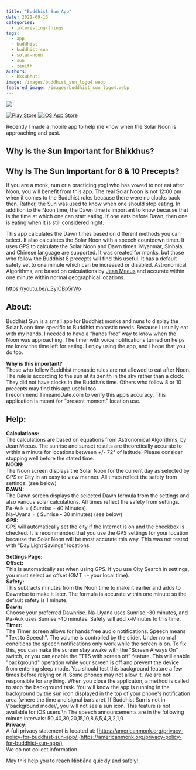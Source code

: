 ```yaml
---
title: "Buddhist Sun App"
date: 2021-09-13
categories: 
  - interesting-things
tags: 
  - app
  - buddhist
  - buddhist-sun
  - solar-noon
  - sun
  - zenith
authors: 
  - bksubhuti
image: /images/buddhist_sun_logo4.webp
featured_image: /images/buddhist_sun_logo4.webp
---
```


![](/images/buddhist_sun_logo4.webp)

 [![Play Store](/images/google-play-badge.webp)](https://play.google.com/store/apps/details?id=com.bksubhuti.buddhistsun) [ ![iOS App Store](/images/app-store.webp) ](https://apps.apple.com/us/app/buddhist-sun/id1585091207) 

Recently I made a mobile app to help me know when the Solar Noon is approaching and past.

## Why Is the Sun Important for Bhikkhus?

## Why Is The Sun Important for 8 & 10 Precepts?

If you are a monk, nun or a practicing yogi who has vowed to not eat after Noon, you will benefit from this app. The real Solar Noon is not 12:00 pm when it comes to the Buddhist rules because there were no clocks back then. Rather, the Sun was used to know when one should stop eating. In addition to the Noon time, the Dawn time is important to know because that is the time at which one can start eating. If one eats before Dawn, then one is eating when it is still considered night.

This app calculates the Dawn times based on different methods you can select. It also calculates the Solar Noon with a speech countdown timer. It uses GPS to calculate the Solar Noon and Dawn times. Myanmar, Sinhala, and Chinese language are supported. It was created for monks, but those who follow the Buddhist 8 precepts will find this useful. It has a default safety set to one minute which can be increased or disabled. Astronomical Algorithms, are based on calculations by [Jean Meeus](https://en.wikipedia.org/wiki/Jean_Meeus) and accurate within one minute within normal geographical locations.

https://youtu.be/\_3yICBp5rWo

## About:

Buddhist Sun is a small app for Buddhist monks and nuns to display the Solar Noon time specific to Buddhist monastic needs. Because I usually eat with my hands, I needed to have a “hands free” way to know when the Noon was approaching. The timer with voice notifications turned on helps me know the time left for eating. I enjoy using the app, and I hope that you do too.  
  
**Why is this important?**  
Those who follow Buddhist monastic rules are not allowed to eat after Noon. The rule is according to the sun at its zenith in the sky rather than a clock. They did not have clocks in the Buddha’s time. Others who follow 8 or 10 precepts may find this app useful too.  
I recommend TimeandDate.com to verify this app’s accuracy. This application is meant for “present moment” location use.

## Help:

**Calculations:**  
The calculations are based on equations from Astronomical Algorithms, by Jean Meeus. The sunrise and sunset results are theoretically accurate to within a minute for locations between +/- 72° of latitude. Please consider stopping well before the stated time.  
**NOON**:  
The Noon screen displays the Solar Noon for the current day as selected by GPS or City in an easy to view manner. All times reflect the safety from settings. (see below)  
**DAWN:**  
The Dawn screen displays the selected Dawn formula from the settings and also various solar calculations. All times reflect the safety from settings.  
Pa-Auk = ( Sunrise - 40 Minutes).  
Na-Uyana = ( Sunrise - 30 minutes) (see below)  
**GPS:**  
GPS will automatically set the city if the Internet is on and the checkbox is checked. It is recommended that you use the GPS settings for your location because the Solar Noon will be most accurate this way. This was not tested with "Day Light Savings" locations.

  
**Settings Page:**  
**Offset:**  
This is automatically set when using GPS. If you use City Search in settings, you must select an offset (GMT +- your local time).  
**Safety:**  
This subtracts minutes from the Noon time to make it earlier and adds to Dawnrise to make it later. The formula is accurate within one minute so the default safety is 1 minute.  
**Dawn:**  
Choose your preferred Dawnrise. Na-Uyana uses Sunrise -30 minutes, and Pa-Auk uses Sunrise -40 minutes. Safety will add x-Minutes to this time.  
**Timer:**  
The Timer screen allows for hands free audio notifications. Speech means "Text to Speech". The volume is controlled by the slider. Under normal conditions the speech notifications only work while the screen is on. To fix this, you can make the screen stay awake with the "Screen Always On" switch, or you can enable the "TTS with screen off" feature. This will enable "background" operation while your screen is off and prevent the device from entering sleep mode. You should test this background feature a few times before relying on it. Some phones may not allow it. We are not responsible for anything. When you close the applicaton, a method is called to stop the background task. You will know the app is running in the background by the sun icon displayed in the top of your phone's notification area (where the time and signal bars are). If Buddhist Sun is not in \\"background mode\\", you will not see a sun icon. This feature is not available for iOS users.\\n The speech announcements are in the following minute intervals: 50,40,30,20,15,10,8,6,5,4,3,2,1,0  
**Privacy:**  
A full privacy statement is located at: [https://americanmonk.org/privacy-policy-for-buddhist-sun-app/](https://americanmonk.org/privacy-policy-for-buddhist-sun-app/)  
We do not collect information.

  
May this help you to reach Nibbāna quickly and safely!